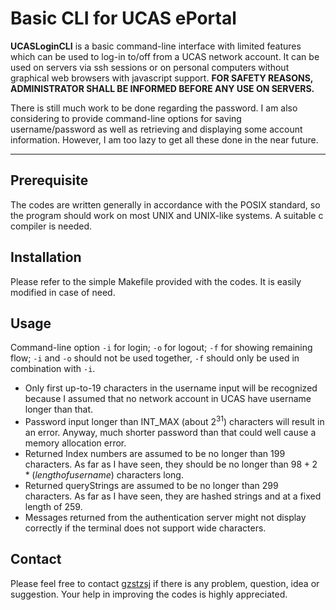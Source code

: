 # Basic CLI for UCAS ePortal

**UCASLoginCLI** is a basic command-line interface with limited features which can be used to log-in to/off from a UCAS network account. It can be used on servers via ssh sessions or on personal computers without graphical web browsers with javascript support. **FOR SAFETY REASONS, ADMINISTRATOR SHALL BE INFORMED BEFORE ANY USE ON SERVERS.**

There is still much work to be done regarding the password. I am also considering to provide command-line options for saving username/password as well as retrieving and displaying some account information. However, I am too lazy to get all these done in the near future. 

-------------------

## Prerequisite

The codes are written generally in accordance with the POSIX standard, so the program should work on most UNIX and UNIX-like systems. A suitable c compiler is needed.

## Installation

Please refer to the simple Makefile provided with the codes. It is easily modified in case of need.

## Usage

Command-line option `-i` for login; `-o` for logout; `-f` for showing remaining flow; `-i` and `-o` should not be used together, `-f` should only be used in combination with `-i`.

- Only first up-to-19 characters in the username input will be recognized because I assumed that no network account in UCAS have username longer than that.
- Password input longer than INT_MAX (about $2^{31}$) characters will result in an error. Anyway, much shorter password than that could well cause a memory allocation error.
- Returned Index numbers are assumed to be no longer than 199 characters. As far as I have seen, they should be no longer than $98+2*(length of username)$ characters long.
- Returned queryStrings are assumed to be no longer than 299 characters. As far as I have seen, they are hashed strings and at a fixed length of 259.
- Messages returned from the authentication server might not display correctly if the terminal does not support wide characters.

## Contact

Please feel free to contact [gzstzsj](mailto:gzstzsj@gmail.com) if there is any problem, question, idea or suggestion. Your help in improving the codes is highly appreciated.

